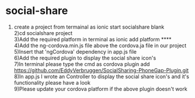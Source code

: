 # social-share
1) create a project from termainal as ionic start socialshare blank <br/> 
2)cd socialshare project <br/>
3)Add the required platform in terminal as ionic add platform ****<br/> 
4)Add the ng-cordova.min.js file above the cordova.ja file in our project<br/> 
5)Insert that 'ngCordova' dependency in app.js file <br/>
6)Add the required plugin to display the social share icon's <br/>
7)In terminal please type the cmd as cordova plugin add https://github.com/EddyVerbruggen/SocialSharing-PhoneGap-Plugin.git <br/> 
8)In app.js I wrote an Controller to display the social share icon's and it's functionality please have a look<br/> 
9)Please update your cordova platform if the above plugin doesn't work
